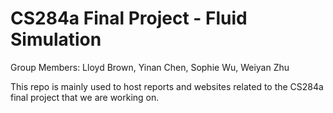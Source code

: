 # CS284a Final Project - Fluid Simulation

Group Members: Lloyd Brown, Yinan Chen, Sophie Wu, Weiyan Zhu

This repo is mainly used to host reports and websites related to the CS284a final project that we are working on. 
